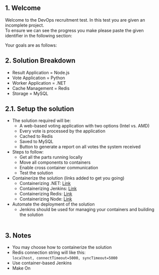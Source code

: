 ## 1. Welcome  
Welcome to the DevOps recruitment test. In this test you are given an incomplete project.    
To ensure we can see the progress you make please paste the given identifier in the following section:  
  
Your goals are as follows:  
## 2. Solution Breakdown
* Result Application = Node.js    
* Vote Application = Python    
* Worker Application = .NET    
* Cache Management = Redis    
* Storage = MySQL    
  
## 2.1. Setup the solution    
* The solution required will be:    
    * A web-based voting application with two options (Intel vs. AMD)    
    * Every vote is processed by the application    
    * Cached to Redis    
    * Saved to MySQL    
    * Button to generate a report on all votes the system received    
* Steps to follow:    
    * Get all the parts running locally  
    * Move all components to containers  
    * Enable cross container communication  
    * Test the solution  
* Containerize the solution (links added to get you going)  
    * Containerizing .NET: [Link](https://docs.docker.com/engine/examples/dotnetcore/#prerequisites)  
    * Containerizing Jenkins: [Link](https://github.com/jenkinsci/docker/blob/master/README.md)  
    * Containerizing Redis: [Link](https://hub.docker.com/_/redis)  
    * Containerizing Node: [Link](https://nodejs.org/en/docs/guides/nodejs-docker-webapp/)  
* Automate the deployment of the solution  
    * Jenkins should be used for managing your containers and building the solution  
   
## 3. Notes

* You may choose how to containerize the solution  
* Redis connection string will like this:   
    ```localhost, connectTimeout=5000, syncTimeout=5000```  
* Use container-based Jenkins  
* Make On  
  
  